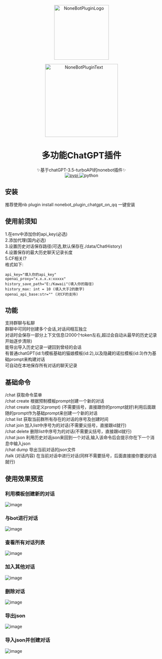 <div align="center">
  <a href="https://v2.nonebot.dev/store"><img src="https://raw.githubusercontent.com/A-kirami/nonebot-plugin-template/resources/nbp_logo.png" width="180" height="180" alt="NoneBotPluginLogo"></a>
  <br>
  <p><img src="https://raw.githubusercontent.com/A-kirami/nonebot-plugin-template/resources/NoneBotPlugin.svg" width="240" alt="NoneBotPluginText"></p>
</div>

<div align="center">

# 多功能ChatGPT插件
✨基于chatGPT-3.5-turboAPI的nonebot插件✨  
<a href="https://pypi.python.org/pypi/nonebot_plugin_tuan_chatgpt">
    <img src="https://img.shields.io/pypi/v/nonebot_plugin_tuan_chatgpt.svg" alt="pypi">
</a>
<img src="https://img.shields.io/badge/python-3.8+-blue.svg" alt="python">

</div>

## 安装  
推荐使用nb plugin install nonebot_plugin_chatgpt_on_qq 一键安装
## 使用前须知    
1.在env中添加你的api_key(必选)  
2.添加代理(国内必选)  
3.设置历史对话保存路径(可选,默认保存在./data/ChatHistory)  
4.设置保存的最大历史聊天记录长度  
5.CF相关(?  
格式如下:  
```
api_key="填入你的api_key"
openai_proxy="x.x.x.x:xxxxx"
history_save_path="E:/Kawaii"(填入你的路径)
history_max: int = 10 (填入大于2的数字)
openai_api_base:str="" (对CF的支持)
```  
## 功能  
支持群聊与私聊  
群聊中可同时创建多个会话,对话间相互独立  
对话时会保存一部分上下文信息(2000个token左右,超过会自动从最早的历史记录开始逐步清除)  
能导出导入历史记录一键回到曾经的会话  
有普通chatGPT(id:1)模板基础的猫娘模板(id:2),以及隐藏的诺拉模板(id:3)作为基础prompt来构建对话  
可自动在本地保存所有对话的聊天记录  


## 基础命令  
/chat 获取命令菜单  
/chat create  根据预制模板prompt创建一个新的对话  
/chat create (自定义prompt) (不需要括号，直接跟你的prompt就好)利用后面跟随的prompt作为基础prompt来创建一个新的对话  
/chat list 获取当前群所有存在的对话的序号及创建时间  
/chat join <id> 加入list中序号为<id>的对话(不需要尖括号，直接跟id就行)  
/chat delete <id> 删除list中序号为<id>的对话(不需要尖括号，直接跟id就行)  
/chat json 利用历史对话json来回到一个对话,输入该命令后会提示你在下一个消息中输入json  
/chat dump 导出当前对话的json文件  
/talk (对话内容) 在当前对话中进行对话(同样不需要括号，后面直接接你要说的话就行)  
## 使用效果预览  
### 利用模板创建新的对话  
  ![image](https://user-images.githubusercontent.com/33772816/223602899-77ce2c3b-5d0f-40c2-8183-65e8447d9bec.png)
### 与bot进行对话  
  ![image](https://user-images.githubusercontent.com/33772816/223603028-4aeda385-6d29-4c67-b7b3-5295e7d6976b.png)
### 查看所有对话列表  
  ![image](https://user-images.githubusercontent.com/33772816/223603171-da174c03-ed0a-465d-9fa5-078ebee0602c.png)
### 加入其他对话  
  ![image](https://user-images.githubusercontent.com/33772816/223603352-d72309c8-4339-4630-9eb9-8bea855787d5.png)
### 删除对话  
  ![image](https://user-images.githubusercontent.com/33772816/223603427-146a70ae-7e47-404e-8f80-04c98380e5ba.png)
### 导出json  
  ![image](https://user-images.githubusercontent.com/33772816/223603499-52a2893f-14a7-4d58-9b6d-e8b3b3760d3f.png)
### 导入json并创建对话  
  ![image](https://user-images.githubusercontent.com/33772816/223603594-126b4b7a-4184-4129-bd72-fce62a90da8e.png)

